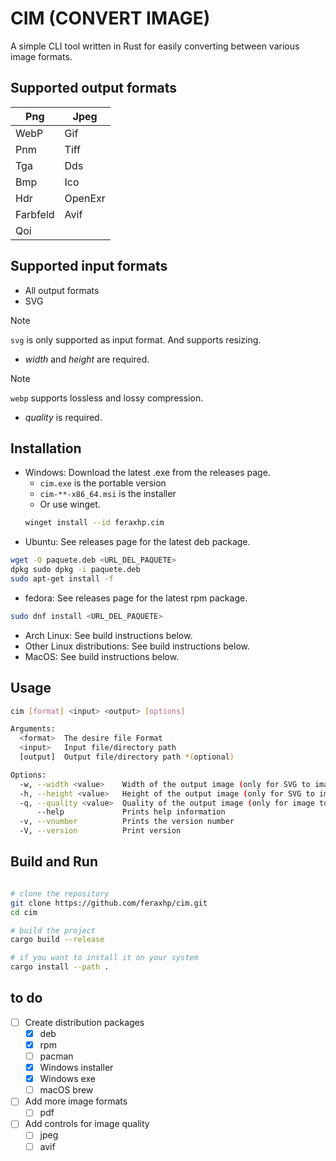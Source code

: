 # CIM (CONVERT IMAGE)

A simple CLI tool written in Rust for easily converting between various image formats.

## Supported output formats

| Png      | Jpeg     |
| -------- | -------- |
| WebP     | Gif      |
| Pnm      | Tiff     |
| Tga      | Dds      |
| Bmp      | Ico      |
| Hdr      | OpenExr  |
| Farbfeld | Avif     |
| Qoi      |          |

## Supported input formats

- All output formats
- SVG

> [!Note]
> `svg` is only supported as input format.
> And supports resizing.
> - _width_ and _height_ are required.

> [!Note]
> `webp` supports lossless and lossy compression.
>  - _quality_ is required.

## Installation

- Windows: Download the latest .exe from the releases page.
    - `cim.exe` is the portable version
    - `cim-**-x86_64.msi` is the installer
    - Or use winget.
    ~~~bash
    winget install --id feraxhp.cim
    ~~~
- Ubuntu: See releases page for the latest deb package.
```bash
wget -O paquete.deb <URL_DEL_PAQUETE> 
dpkg sudo dpkg -i paquete.deb 
sudo apt-get install -f
```
- fedora: See releases page for the latest rpm package.
```bash
sudo dnf install <URL_DEL_PAQUETE>
```
- Arch Linux: See build instructions below.
- Other Linux distributions: See build instructions below.
- MacOS: See build instructions below.

## Usage
```bash
cim [format] <input> <output> [options]

Arguments:
  <format>  The desire file Format
  <input>   Input file/directory path
  [output]  Output file/directory path *(optional)

Options:
  -w, --width <value>    Width of the output image (only for SVG to image) [default: 0]
  -h, --height <value>   Height of the output image (only for SVG to image) [default: 0]
  -q, --quality <value>  Quality of the output image (only for image to WebP) [default: 100]
      --help             Prints help information
  -v, --vnumber          Prints the version number
  -V, --version          Print version
```

## Build and Run
```bash

# clone the repository
git clone https://github.com/feraxhp/cim.git
cd cim

# build the project
cargo build --release

# if you want to install it on your system
cargo install --path .
```

## to do
- [ ] Create distribution packages
  - [x] deb
  - [x] rpm
  - [ ] pacman
  - [x] Windows installer
  - [x] Windows exe
  - [ ] macOS brew

- [ ] Add more image formats
  - [ ] pdf

- [ ] Add controls for image quality
  - [ ] jpeg
  - [ ] avif
